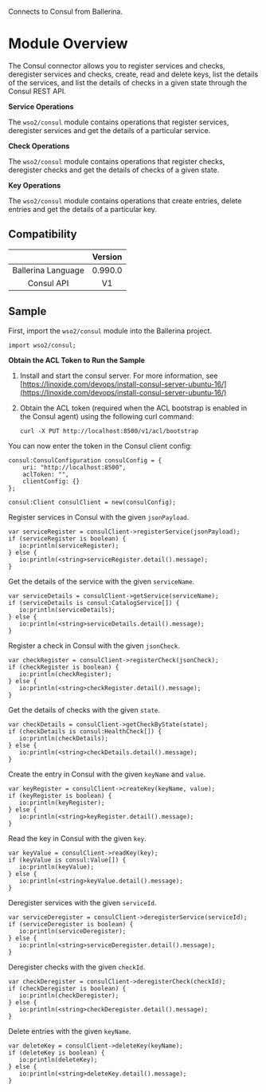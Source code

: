 Connects to Consul from Ballerina.

# Module Overview

The Consul connector allows you to register services and checks, deregister services and checks, create, read and 
delete keys, list the details of the 
services, and list the details of checks in a given state through the Consul REST API.

**Service Operations**

The `wso2/consul` module contains operations that register services, deregister services and get the details of a 
particular service.

**Check Operations**

The `wso2/consul` module contains operations that register checks, deregister checks and get the details of checks
 of a given state.

**Key Operations**

The `wso2/consul` module contains operations that create entries, delete entries and get the details of a particular 
key.


## Compatibility
|                             |       Version               |
|:---------------------------:|:---------------------------:|
|  Ballerina Language         |   0.990.0                   |
|  Consul API                 |   V1                        |

## Sample

First, import the `wso2/consul` module into the Ballerina project.

```ballerina
import wso2/consul;
```

**Obtain the ACL Token to Run the Sample**

1. Install and start the consul server. For more information, see [https://linoxide.com/devops/install-consul-server-ubuntu-16/](https://linoxide.com/devops/install-consul-server-ubuntu-16/) 

2. Obtain the ACL token (required when the ACL bootstrap is enabled in the Consul agent) using the following curl command:
    ```shell
    curl -X PUT http://localhost:8500/v1/acl/bootstrap
    ```

You can now enter the token in the Consul client config:
```ballerina
consul:ConsulConfiguration consulConfig = {
    uri: "http://localhost:8500",
    aclToken: "",
    clientConfig: {}
};
    
consul:Client consulClient = new(consulConfig);
```

Register services in Consul with the given `jsonPayload`.
```ballerina
var serviceRegister = consulClient->registerService(jsonPayload);
if (serviceRegister is boolean) {
   io:println(serviceRegister);
} else {
   io:println(<string>serviceRegister.detail().message);
}
```

Get the details of the service with the given `serviceName`.
```ballerina
var serviceDetails = consulClient->getService(serviceName);
if (serviceDetails is consul:CatalogService[]) {
   io:println(serviceDetails);
} else {
   io:println(<string>serviceDetails.detail().message);
}
```

Register a check in Consul with the given `jsonCheck`.
```ballerina
var checkRegister = consulClient->registerCheck(jsonCheck);
if (checkRegister is boolean) {
   io:println(checkRegister);
} else {
   io:println(<string>checkRegister.detail().message);
}
```

Get the details of checks with the given `state`.
```ballerina
var checkDetails = consulClient->getCheckByState(state);
if (checkDetails is consul:HealthCheck[]) {
   io:println(checkDetails);
} else {
   io:println(<string>checkDetails.detail().message);
}
```

Create the entry in Consul with the given `keyName` and `value`.
```ballerina
var keyRegister = consulClient->createKey(keyName, value);
if (keyRegister is boolean) {
   io:println(keyRegister);
} else {
   io:println(<string>keyRegister.detail().message);
}
```

Read the key in Consul with the given `key`.
```ballerina
var keyValue = consulClient->readKey(key);
if (keyValue is consul:Value[]) {
   io:println(keyValue);
} else {
   io:println(<string>keyValue.detail().message);
}
```

Deregister services with the given `serviceId`.
```ballerina
var serviceDeregister = consulClient->deregisterService(serviceId);
if (serviceDeregister is boolean) {
   io:println(serviceDeregister);
} else {
   io:println(<string>serviceDeregister.detail().message);
}
```

Deregister checks with the given `checkId`.
```ballerina
var checkDeregister = consulClient->deregisterCheck(checkId);
if (checkDeregister is boolean) {
   io:println(checkDeregister);
} else {
   io:println(<string>checkDeregister.detail().message);
}
```

Delete entries with the given `keyName`.
```ballerina
var deleteKey = consulClient->deleteKey(keyName);
if (deleteKey is boolean) {
   io:println(deleteKey);
} else {
   io:println(<string>deleteKey.detail().message);
}
```
